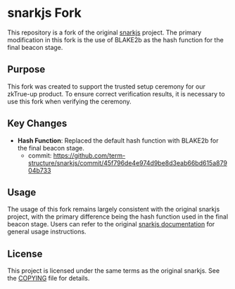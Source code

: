 # snarkjs Fork

This repository is a fork of the original [snarkjs](https://github.com/iden3/snarkjs) project. The primary modification in this fork is the use of BLAKE2b as the hash function for the final beacon stage.

## Purpose

This fork was created to support the trusted setup ceremony for our zkTrue-up product. To ensure correct verification results, it is necessary to use this fork when verifying the ceremony.

## Key Changes

*   **Hash Function**: Replaced the default hash function with BLAKE2b for the final beacon stage.
    *   commit: https://github.com/term-structure/snarkjs/commit/45f796de4e974d9be8d3eab66bd615a87904b733

## Usage

The usage of this fork remains largely consistent with the original snarkjs project, with the primary difference being the hash function used in the final beacon stage. Users can refer to the original [snarkjs documentation](https://github.com/iden3/snarkjs) for general usage instructions.

## License

This project is licensed under the same terms as the original snarkjs. See the [COPYING](COPYING) file for details.
